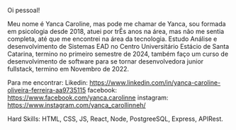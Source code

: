 Oi pessoal!

Meu nome é Yanca Caroline, mas pode me chamar de Yanca, sou formada em psicologia desde 2018, atuei por trÊs anos na área, mas não me sentia completa, até que me encontrei na área da tecnologia.
Estudo Análise e desenvolvimento de Sistemas EAD no Centro Universitário Estácio de Santa Catarina, termino no primeiro semestre de 2024, também faço um curso de desenvolvimento de software para se tornar desenvolvedora junior fullstack, termino em Novembro de 2022.

Para me encontrar:
Likedin: https://www.linkedin.com/in/yanca-caroline-oliveira-ferreira-aa9735115
facebook: https://www.facebook.com/yanca.carolinne
instagram: https://www.instagram.com/yanca_carollinneh/

Hard Skills:
HTML, CSS, JS, React, Node, PostgreeSQL, Express, APIRest.


